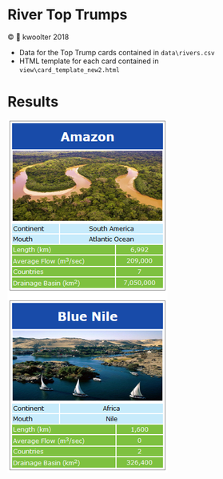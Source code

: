 # River Top Trumps
:copyright: :monkey: kwoolter 2018

* Data for the Top Trump cards contained in `data\rivers.csv`
* HTML template for each card contained in `view\card_template_new2.html`

# Results

<img src="https://raw.githubusercontent.com/kwoolter/RiversTopTrumps/master/view/screenshots/Capture1.PNG" alt="cards1">